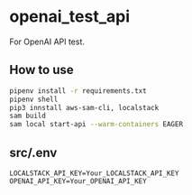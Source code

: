 # openai_test_api
For OpenAI API test.

## How to use
```bash
pipenv install -r requirements.txt
pipenv shell
pip3 innstall aws-sam-cli, localstack
sam build
sam local start-api --warm-containers EAGER
```

## src/.env
```.dotenv
LOCALSTACK_API_KEY=Your_LOCALSTACK_API_KEY
OPENAI_API_KEY=Your_OPENAI_API_KEY
```